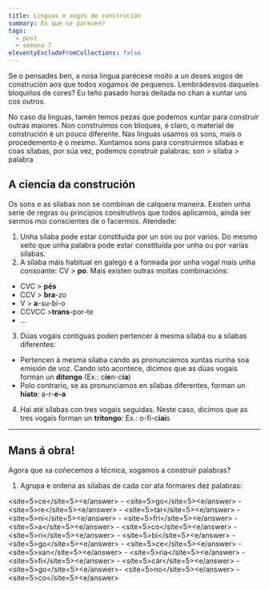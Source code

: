 ```yaml
---
title: Linguas e xogos de construción
summary: En que se parecen?
tags:
  - post
  - semana-7
eleventyExcludeFromCollections: false
---
```

Se o pensades ben, a nosa lingua parécese moito a un deses xogos de construción aos que todos xogamos de pequenos. Lembrádesvos daqueles bloquiños de cores? Eu teño pasado horas deitada no chan a xuntar uns cos outros. 

No caso da linguas, tamén temos pezas que podemos xuntar para construír outras maiores. Non construímos con bloques, é claro, o material de construción é un pouco diferente. Nas linguas usamos os sons, mais o procedemento é o mesmo. Xuntamos sons para construírmos sílabas e coas sílabas, por súa vez, podemos construír palabras: 
son > sílaba > palabra

## A ciencia da construción

Os sons e as sílabas non se combinan de calquera maneira. Existen unha serie de regras ou principios construtivos que todos aplicamos, aínda ser sermos moi conscientes de o facermos. Atendede:

1. Unha sílaba pode estar constituída por un son ou por varios. Do mesmo xeito que unha palabra pode estar constituída por unha ou por varias sílabas.
2. A sílaba máis habitual en galego é a formada por unha vogal mais unha consoante: CV > **po**. Mais existen outras moitas combinacións:

* CVC > **pés**
* CCV > **bra**-zo
* V > **a**-su-bí-o
* CCVCC >**trans**-por-te
* ...

3. Dúas vogais contiguas poden pertencer á mesma sílaba ou a sílabas diferentes:

* Pertencen á mesma sílaba cando as pronunciamos xuntas nunha soa emisión de voz. Cando isto acontece, dicimos que as dúas vogais forman un **ditongo** (Ex.: c**ie**n-c**ia**)
* Polo contrario, se as pronunciamos en sílabas diferentes, forman un **hiato**: a-r-**e-a**

4. Hai até sílabas con tres vogais seguidas. Neste caso, dicimos que as tres vogais forman un **tritongo**: Ex.: o-fi-c**iai**s


- - -

## Mans á obra!
Agora que xa coñecemos a técnica, xogamos a construír palabras?

1. Agrupa e ordena as sílabas de cada cor ata formares dez palabras:

<e-answer><site=5>ce</site=5><e/answer> - <e-answer><site=5>go</site=5><e/answer> -  <e-answer><site=5>re</site=5><e/answer> - <e-answer><site=5>tar</site=5><e/answer> -  <e-answer><site=5>ni</site=5><e/answer> - <e-answer><site=5>fri</site=5><e/answer> - <e-answer><site=5>a</site=5><e/answer> - <e-answer><site=5>co</site=5><e/answer> - <e-answer><site=5>ri</site=5><e/answer> - <e-answer><site=5>bi</site=5><e/answer> -  <e-answer><site=5>go</site=5><e/answer> -  <e-answer><site=5>ce</site=5><e/answer> -  <e-answer><site=5>xan</site=5><e/answer> -  <e-answer><site=5>ria</site=5><e/answer> -  <e-answer><site=5>fi</site=5><e/answer> - <e-answer><site=5>cár</site=5><e/answer>  -  <e-answer><site=5>go</site=5><e/answer>-  <e-answer><site=5>no</site=5><e/answer> -  <e-answer><site=5>co</site=5><e/answer>

